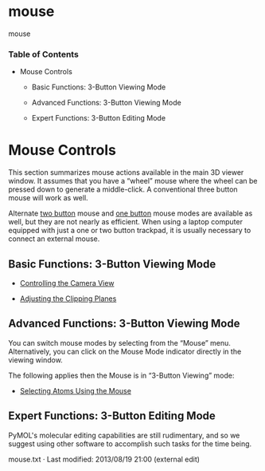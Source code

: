 # mouse

mouse

### Table of Contents

  * Mouse Controls

    * Basic Functions: 3-Button Viewing Mode

    * Advanced Functions: 3-Button Viewing Mode

    * Expert Functions: 3-Button Editing Mode




# Mouse Controls

This section summarizes mouse actions available in the main 3D viewer window. It assumes that you have a “wheel” mouse where the wheel can be pressed down to generate a middle-click. A conventional three button mouse will work as well. 

Alternate [two button](/dokuwiki/doku.php?id=mouse:two_button "mouse:two_button") mouse and [one button](/dokuwiki/doku.php?id=mouse:one_button "mouse:one_button") mouse modes are available as well, but they are not nearly as efficient. When using a laptop computer equipped with just a one or two button trackpad, it is usually necessary to connect an external mouse. 

## Basic Functions: 3-Button Viewing Mode

  * [Controlling the Camera View](/dokuwiki/doku.php?id=mouse:camera "mouse:camera")

  * [Adjusting the Clipping Planes](/dokuwiki/doku.php?id=mouse:clipping "mouse:clipping")




## Advanced Functions: 3-Button Viewing Mode

You can switch mouse modes by selecting from the “Mouse” menu. Alternatively, you can click on the Mouse Mode indicator directly in the viewing window. 

The following applies then the Mouse is in “3-Button Viewing” mode: 

  * [Selecting Atoms Using the Mouse](/dokuwiki/doku.php?id=mouse:selecting "mouse:selecting")




## Expert Functions: 3-Button Editing Mode

PyMOL's molecular editing capabilities are still rudimentary, and so we suggest using other software to accomplish such tasks for the time being. 

mouse.txt · Last modified: 2013/08/19 21:00 (external edit)
